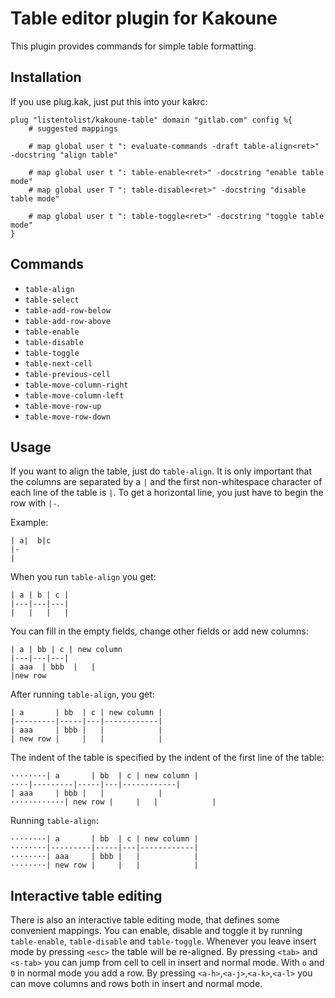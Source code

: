 # Table editor plugin for Kakoune

This plugin provides commands for simple table formatting. 

## Installation

If you use plug.kak, just put this into your kakrc:

```
plug "listentolist/kakoune-table" domain "gitlab.com" config %{
    # suggested mappings

    # map global user t ": evaluate-commands -draft table-align<ret>" -docstring "align table"

    # map global user t ": table-enable<ret>" -docstring "enable table mode"
    # map global user T ": table-disable<ret>" -docstring "disable table mode"
    
    # map global user t ": table-toggle<ret>" -docstring "toggle table mode"
}
```

## Commands

- `table-align`
- `table-select`
- `table-add-row-below`
- `table-add-row-above`
- `table-enable`
- `table-disable`
- `table-toggle`
- `table-next-cell`
- `table-previous-cell`
- `table-move-column-right`
- `table-move-column-left`
- `table-move-row-up`
- `table-move-row-down`

## Usage

If you want to align the table, just do `table-align`. It is only important
that the columns are separated by a `|` and the first non-whitespace character
of each line of the table is `|`. To get a horizontal line, you just have to
begin the row with `|-`.

Example:

```
| a|  b|c
|-
|
```

When you run `table-align` you get:

```
| a | b | c |
|---|---|---|
|   |   |   |
```

You can fill in the empty fields, change other fields or add new columns:

```
| a | bb | c | new column
|---|---|---|
| aaa  | bbb  |   |
|new row
```

After running `table-align`, you get:

```
| a       | bb  | c | new column |
|---------|-----|---|------------|
| aaa     | bbb |   |            |
| new row |     |   |            |
```

The indent of the table is specified by the indent of the first line of
the table:

```
········| a       | bb  | c | new column |
····|---------|-----|---|------------|
| aaa     | bbb |   |            |
············| new row |     |   |            |
```

Running `table-align`:

```
········| a       | bb  | c | new column |
········|---------|-----|---|------------|
········| aaa     | bbb |   |            |
········| new row |     |   |            |
```

## Interactive table editing

There is also an interactive table editing mode, that defines some convenient
mappings. You can enable, disable and toggle it by running `table-enable`,
`table-disable` and `table-toggle`. Whenever you leave insert mode by pressing
`<esc>` the table will be re-aligned. By pressing `<tab>` and `<s-tab>`
you can jump from cell to cell in insert and normal mode. With `o` and `O`
in normal mode you add a row. By pressing `<a-h>`,`<a-j>`,`<a-k>`,`<a-l>`
you can move columns and rows both in insert and normal mode.
